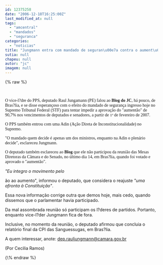 ```yaml
---
id: 12375258
date: "2006-12-18T16:25:00Z"
last_modified_at: null
tags:
  - "amcentral"
  - "mandados"
  - "seguranca"
categories:
  - "noticias"
title: "Jungmann entra com mandado de seguran\u00e7a contra o aument\u00e3o de 90,7%"
sutia: null
chapeu: null
autor: "jc"
imagem: null
---
```

{\% raw %}
<p>&nbsp;<br /></p>
<p><span style="font-family: Verdana;"><span style="font-family: Verdana;">O vice-l?dre do PPS, deputado Raul Jungamann (PE)&nbsp;falou ao <strong>Blog do JC</strong>, h&aacute; pouco, de Bras?lia,&nbsp;e se&nbsp;disse esperan&ccedil;oso com o efeito do mandado de seguran&ccedil;a ingresso hoje no Supremo Tribunal Federal (STF) para tentar impedir&nbsp;a aprova&ccedil;&atilde;o do "aument&atilde;o" de 90,7% nos vencimentos de deputados e senadores, a partir de&nbsp;<span style="font-size: small;">1&ordm; </span>de fevereiro de 2007.</span></span></p>
<p><span style="font-family: Verdana;"><span style="font-family: Verdana;">O PPS tamb&eacute;m entrou&nbsp;com uma Adin (A&ccedil;&atilde;o Direta de Inconstitucionalidade)&nbsp;no Supremo. </span></span></p>
<p><span style="font-family: Verdana;">"O mandado quem decide &eacute; apenas um dos ministros, enquanto na Adin&nbsp;o plen&aacute;rio decide", esclareceu Jungmann. </span></p>
<p><span style="font-family: Verdana;">O deputado tamb&eacute;m esclareceu ao <strong>Blog</strong> que ele n&atilde;o participou da reuni&atilde;o das Mesas Diretoras da C&acirc;mara e do Senado, no &uacute;ltimo dia 14, em Bras?lia, quando foi votado e aprovado&nbsp;o "aument&atilde;o".</span></p>
<p><em>"Eu integro o movimento pelo </em></p>
<p>&atilde;o ao aumento", informou o deputado, que considera o reajuste&nbsp;<em>"uma afronta&nbsp;&agrave; Constitui&ccedil;&atilde;o"</em>.</p>
<p>Essa nova informa&ccedil;&atilde;o corrige outra que demos hoje, mais cedo, quando dissemos&nbsp;que o&nbsp;parlamentar&nbsp;havia participado.</p>
<p>Da mal assombrada reuni&atilde;o s&oacute; participam os l?deres de partidos. Portanto, enquanto vice-l?der Jungmann fica de fora.</p>
<p>Inclusive, no momento da reuni&atilde;o, o deputado afirmou que concluia o relat&oacute;rio final da CPI das&nbsp;Sanguessugas, em Bras?lia.</p>
<p>A quem interessar, anote: <a href="#">dep.rauljungmann@camara.gov.br</a></p>
<p>(Por Cecilia Ramos)</p>
{\% endraw %}
